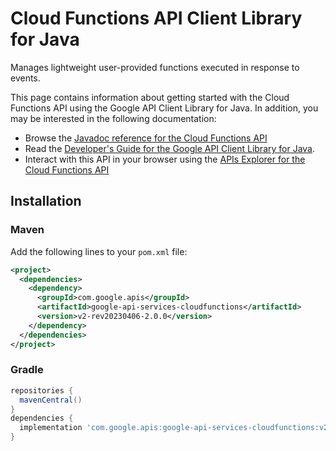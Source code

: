 # Cloud Functions API Client Library for Java

Manages lightweight user-provided functions executed in response to events.

This page contains information about getting started with the Cloud Functions API
using the Google API Client Library for Java. In addition, you may be interested
in the following documentation:

* Browse the [Javadoc reference for the Cloud Functions API][javadoc]
* Read the [Developer's Guide for the Google API Client Library for Java][google-api-client].
* Interact with this API in your browser using the [APIs Explorer for the Cloud Functions API][api-explorer]

## Installation

### Maven

Add the following lines to your `pom.xml` file:

```xml
<project>
  <dependencies>
    <dependency>
      <groupId>com.google.apis</groupId>
      <artifactId>google-api-services-cloudfunctions</artifactId>
      <version>v2-rev20230406-2.0.0</version>
    </dependency>
  </dependencies>
</project>
```

### Gradle

```gradle
repositories {
  mavenCentral()
}
dependencies {
  implementation 'com.google.apis:google-api-services-cloudfunctions:v2-rev20230406-2.0.0'
}
```

[javadoc]: https://googleapis.dev/java/google-api-services-cloudfunctions/latest/index.html
[google-api-client]: https://github.com/googleapis/google-api-java-client/
[api-explorer]: https://developers.google.com/apis-explorer/#p/cloudfunctions/v1/
